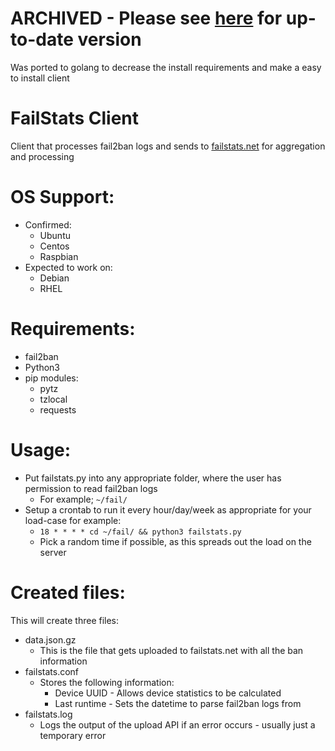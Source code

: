 # ARCHIVED - Please see [here](https://github.com/EngieDev/FailStats-go-client) for up-to-date version
Was ported to golang to decrease the install requirements and make a easy to install client

# FailStats Client
 Client that processes fail2ban logs and sends to [failstats.net](https://failstats.net) for aggregation and processing

 # OS Support:
 - Confirmed:
    - Ubuntu
    - Centos
    - Raspbian
 - Expected to work on:
    - Debian
    - RHEL

# Requirements:
- fail2ban
- Python3
- pip modules:
    - pytz 
    - tzlocal
    - requests

# Usage:
 - Put failstats.py into any appropriate folder, where the user has permission to read fail2ban logs
    - For example; ```~/fail/```
 - Setup a crontab to run it every hour/day/week as appropriate for your load-case for example:
   - ``` 18 * * * * cd ~/fail/ && python3 failstats.py  ```
   - Pick a random time if possible, as this spreads out the load on the server

# Created files:
 This will create three files:
- data.json.gz
    - This is the file that gets uploaded to failstats.net with all the ban information
- failstats.conf
    - Stores the following information:
        - Device UUID - Allows device statistics to be calculated
        - Last runtime - Sets the datetime to parse fail2ban logs from
- failstats.log
    - Logs the output of the upload API if an error occurs - usually just a temporary error
